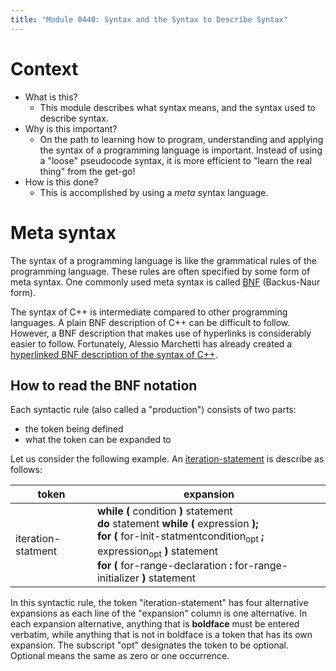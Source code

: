 ```yaml
---
title: "Module 0440: Syntax and the Syntax to Describe Syntax"
---
```


# Context

* What is this?
  * This module describes what syntax means, and the syntax used to describe syntax.
* Why is this important?
  * On the path to learning how to program, understanding and applying the syntax of a programming language is important. Instead of using a "loose" pseudocode syntax, it is more efficient to "learn the real thing" from the get-go!
* How is this done?
  * This is accomplished by using a *meta* syntax language.
 
# Meta syntax

The syntax of a programming language is like the grammatical rules of the programming language. These rules are often specified by some form of meta syntax. One commonly used meta syntax is called [BNF](https://en.wikipedia.org/wiki/Backus%E2%80%93Naur_form) (Backus-Naur form). 

The syntax of C++ is intermediate compared to other programming languages. A plain BNF description of C++ can be difficult to follow. However, a BNF description that makes use of hyperlinks is considerably easier to follow. Fortunately, Alessio Marchetti has already created a [hyperlinked BNF description of the syntax of C++](https://alx71hub.github.io/hcb/).

## How to read the BNF notation

Each syntactic rule (also called a "production") consists of two parts:

* the token being defined
* what the token can be expanded to

Let us consider the following example. An [iteration-statement](https://alx71hub.github.io/hcb/#iteration-statement) is describe as follows:

|token|expansion|
|-|-|
|iteration-statment|**while (** condition **)** statement<br />**do** statement **while (** expression **);**<br /> **for (** for-init-statmentcondition<sub>opt</sub> **;** expression<sub>opt</sub> **)** statement<br />**for (** for-range-declaration **:** for-range-initializer **)** statement

In this syntactic rule, the token "iteration-statement" has four alternative expansions as each line of the "expansion" column is one alternative. In each expansion alternative, anything that is **boldface** must be entered verbatim, while anything that is not in boldface is a token that has its own expansion. The subscript "opt" designates the token to be optional. Optional means the same as zero or one occurrence.
